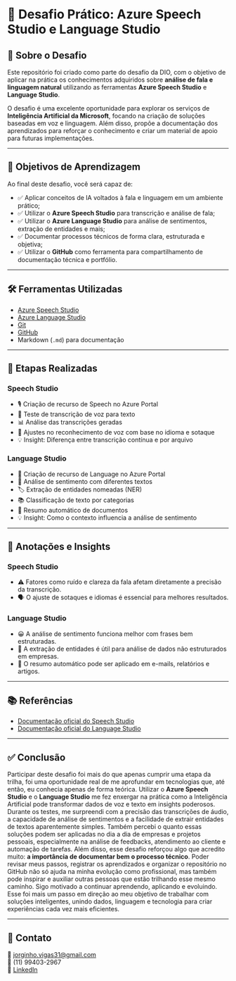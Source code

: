 # 💬 Desafio Prático: Azure Speech Studio e Language Studio

## 🧠 Sobre o Desafio

Este repositório foi criado como parte do desafio da DIO, com o objetivo de aplicar na prática os conhecimentos adquiridos sobre **análise de fala e linguagem natural** utilizando as ferramentas **Azure Speech Studio** e **Language Studio**.

O desafio é uma excelente oportunidade para explorar os serviços de **Inteligência Artificial da Microsoft**, focando na criação de soluções baseadas em voz e linguagem. Além disso, propõe a documentação dos aprendizados para reforçar o conhecimento e criar um material de apoio para futuras implementações.

---

## 🎯 Objetivos de Aprendizagem

Ao final deste desafio, você será capaz de:

- ✅ Aplicar conceitos de IA voltados à fala e linguagem em um ambiente prático;
- ✅ Utilizar o **Azure Speech Studio** para transcrição e análise de fala;
- ✅ Utilizar o **Azure Language Studio** para análise de sentimentos, extração de entidades e mais;
- ✅ Documentar processos técnicos de forma clara, estruturada e objetiva;
- ✅ Utilizar o **GitHub** como ferramenta para compartilhamento de documentação técnica e portfólio.

---

## 🛠️ Ferramentas Utilizadas

- [Azure Speech Studio](https://speech.microsoft.com/)
- [Azure Language Studio](https://language.azure.com/)
- [Git](https://git-scm.com/)
- [GitHub](https://github.com/)
- Markdown (`.md`) para documentação

---

## 🚀 Etapas Realizadas

### Speech Studio

- 🎙️ Criação de recurso de Speech no Azure Portal
- 🧪 Teste de transcrição de voz para texto
- 📊 Análise das transcrições geradas
- 🔧 Ajustes no reconhecimento de voz com base no idioma e sotaque
- 💡 Insight: Diferença entre transcrição contínua e por arquivo

### Language Studio

- 🧠 Criação de recurso de Language no Azure Portal
- 📌 Análise de sentimento com diferentes textos
- 🏷️ Extração de entidades nomeadas (NER)
- 📚 Classificação de texto por categorias
- 🧾 Resumo automático de documentos
- 💡 Insight: Como o contexto influencia a análise de sentimento


---

## 🧾 Anotações e Insights

### Speech Studio

- ⚠️ Fatores como ruído e clareza da fala afetam diretamente a precisão da transcrição.
- 🗣️ O ajuste de sotaques e idiomas é essencial para melhores resultados.

### Language Studio

- 😀 A análise de sentimento funciona melhor com frases bem estruturadas.
- 📌 A extração de entidades é útil para análise de dados não estruturados em empresas.
- 📄 O resumo automático pode ser aplicado em e-mails, relatórios e artigos.

---

## 📚 Referências

- [Documentação oficial do Speech Studio](https://learn.microsoft.com/pt-br/azure/cognitive-services/speech-service/)
- [Documentação oficial do Language Studio](https://learn.microsoft.com/pt-br/azure/cognitive-services/language-service/)

---

## ✅ Conclusão

Participar deste desafio foi mais do que apenas cumprir uma etapa da trilha, foi uma oportunidade real de me aprofundar em tecnologias que, até então, eu conhecia apenas de forma teórica. Utilizar o **Azure Speech Studio** e o **Language Studio** me fez enxergar na prática como a Inteligência Artificial pode transformar dados de voz e texto em insights poderosos.
Durante os testes, me surpreendi com a precisão das transcrições de áudio, a capacidade de análise de sentimentos e a facilidade de extrair entidades de textos aparentemente simples. Também percebi o quanto essas soluções podem ser aplicadas no dia a dia de empresas e projetos pessoais, especialmente na análise de feedbacks, atendimento ao cliente e automação de tarefas.
Além disso, esse desafio reforçou algo que acredito muito: **a importância de documentar bem o processo técnico**. Poder revisar meus passos, registrar os aprendizados e organizar o repositório no GitHub não só ajuda na minha evolução como profissional, mas também pode inspirar e auxiliar outras pessoas que estão trilhando esse mesmo caminho.
Sigo motivado a continuar aprendendo, aplicando e evoluindo. Esse foi mais um passo em direção ao meu objetivo de trabalhar com soluções inteligentes, unindo dados, linguagem e tecnologia para criar experiências cada vez mais eficientes.

---

## 🔗 Contato

📧 jorginho.vigas31@gmail.com  
📱 (11) 99403-2967  
💼 [LinkedIn](https://www.linkedin.com/in/jorgevigas/)
